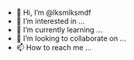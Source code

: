 - 👋 Hi, I’m @lksmlksmdf
- 👀 I’m interested in ...
- 🌱 I’m currently learning ...
- 💞️ I’m looking to collaborate on ...
- 📫 How to reach me ...

<!---
lksmlksmdf/lksmlksmdf is a ✨ special ✨ repository because its `README.md` (this file) appears on your GitHub profile.
You can click the Preview link to take a look at your changes.
--->
